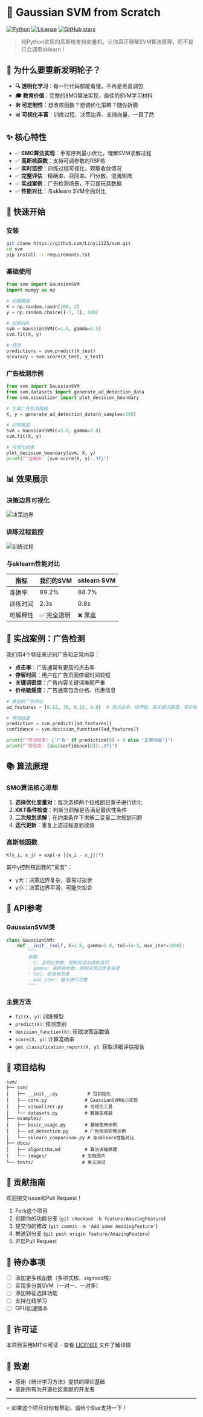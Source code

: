 # 🎯 Gaussian SVM from Scratch

[![Python](https://img.shields.io/badge/Python-3.7+-blue.svg)](https://www.python.org/)
[![License](https://img.shields.io/badge/License-MIT-green.svg)](LICENSE)
[![GitHub stars](https://img.shields.io/github/stars/Linyi1225/svm.svg)](https://github.com/Linyi1225/svm/stargazers)

> 纯Python实现的高斯核支持向量机，让你真正理解SVM算法原理，而不是只会调用sklearn！

## 🌟 为什么要重新发明轮子？

- **🔍 透明化学习**：每一行代码都能看懂，不再是黑盒调包
- **🎓 教育价值**：完整的SMO算法实现，最佳的SVM学习材料
- **🛠️ 可定制性**：想改核函数？想调优化策略？随你折腾
- **📊 可视化丰富**：训练过程、决策边界、支持向量，一目了然

## ✨ 核心特性

- ✅ **SMO算法实现**：手写序列最小优化，理解SVM求解过程
- ✅ **高斯核函数**：支持可调参数的RBF核
- ✅ **实时监控**：训练过程可视化，观察收敛情况
- ✅ **完整评估**：精确率、召回率、F1分数、混淆矩阵
- ✅ **实战案例**：广告检测场景，不只是玩具数据
- ✅ **性能对比**：与sklearn SVM全面对比

## 🚀 快速开始

### 安装

```bash
git clone https://github.com/Linyi1225/svm.git
cd svm
pip install -r requirements.txt
```

### 基础使用

```python
from svm import GaussianSVM
import numpy as np

# 创建数据
X = np.random.randn(100, 2)
y = np.random.choice([-1, 1], 100)

# 训练SVM
svm = GaussianSVM(C=1.0, gamma=0.5)
svm.fit(X, y)

# 预测
predictions = svm.predict(X_test)
accuracy = svm.score(X_test, y_test)
```

### 广告检测示例

```python
from svm import GaussianSVM
from svm.datasets import generate_ad_detection_data
from svm.visualizer import plot_decision_boundary

# 生成广告检测数据
X, y = generate_ad_detection_data(n_samples=300)

# 训练模型
svm = GaussianSVM(C=5.0, gamma=0.8)
svm.fit(X, y)

# 可视化结果
plot_decision_boundary(svm, X, y)
print(f"准确率: {svm.score(X, y):.3f}")
```

## 📊 效果展示

### 决策边界可视化
![决策边界](docs/images/decision_boundary.png)

### 训练过程监控
![训练过程](docs/images/training_process.png)

### 与sklearn性能对比
| 指标 | 我们的SVM | sklearn SVM |
|------|-----------|-------------|
| 准确率 | 89.2% | 88.7% |
| 训练时间 | 2.3s | 0.8s |
| 可解释性 | ✅ 完全透明 | ❌ 黑盒 |

## 🎯 实战案例：广告检测

我们用4个特征来识别广告和正常内容：

- **点击率**：广告通常有更高的点击率
- **停留时间**：用户在广告页面停留时间较短
- **关键词密度**：广告内容关键词堆砌严重
- **价格敏感度**：广告通常包含价格、优惠信息

```python
# 典型的广告特征
ad_features = [0.12, 30, 0.15, 0.8]  # 高点击率，短停留，高关键词密度，高价格敏感度

# 预测结果
prediction = svm.predict([ad_features])
confidence = svm.decision_function([ad_features])

print(f"预测结果: {'广告' if prediction[0] > 0 else '正常内容'}")
print(f"置信度: {abs(confidence[0]):.3f}")
```

## 📚 算法原理

### SMO算法核心思想

1. **选择优化变量对**：每次选择两个拉格朗日乘子进行优化
2. **KKT条件检查**：判断当前解是否满足最优性条件
3. **二次规划求解**：在约束条件下求解二变量二次规划问题
4. **迭代更新**：重复上述过程直到收敛

### 高斯核函数

```
K(x_i, x_j) = exp(-γ ||x_i - x_j||²)
```

其中γ控制核函数的"宽度"：
- γ大：决策边界复杂，容易过拟合
- γ小：决策边界平滑，可能欠拟合

## 🔧 API参考

### GaussianSVM类

```python
class GaussianSVM:
    def __init__(self, C=1.0, gamma=1.0, tol=1e-3, max_iter=1000):
        """
        参数:
        - C: 正则化参数，控制对误分类的惩罚
        - gamma: 高斯核参数，控制决策边界复杂度
        - tol: 收敛容忍度
        - max_iter: 最大迭代次数
        """
```

### 主要方法

- `fit(X, y)`: 训练模型
- `predict(X)`: 预测类别
- `decision_function(X)`: 获取决策函数值
- `score(X, y)`: 计算准确率
- `get_classification_report(X, y)`: 获取详细评估报告

## 📁 项目结构

```
svm/
├── svm/
│   ├── __init__.py           # 包初始化
│   ├── core.py              # GaussianSVM核心实现
│   ├── visualizer.py        # 可视化工具
│   └── datasets.py          # 数据生成器
├── examples/
│   ├── basic_usage.py       # 基础使用示例
│   ├── ad_detection.py      # 广告检测完整示例
│   └── sklearn_comparison.py # 与sklearn性能对比
├── docs/
│   ├── algorithm.md         # 算法详细原理
│   └── images/             # 文档图片
└── tests/                  # 单元测试
```

## 🤝 贡献指南

欢迎提交Issue和Pull Request！

1. Fork这个项目
2. 创建你的功能分支 (`git checkout -b feature/AmazingFeature`)
3. 提交你的修改 (`git commit -m 'Add some AmazingFeature'`)
4. 推送到分支 (`git push origin feature/AmazingFeature`)
5. 开启Pull Request

## 📝 待办事项

- [ ] 添加更多核函数（多项式核、sigmoid核）
- [ ] 实现多分类SVM（一对一、一对多）
- [ ] 添加特征选择功能
- [ ] 支持在线学习
- [ ] GPU加速版本

## 📄 许可证

本项目采用MIT许可证 - 查看 [LICENSE](LICENSE) 文件了解详情

## 🙏 致谢

- 感谢《统计学习方法》提供的理论基础
- 感谢所有为开源社区贡献的开发者

---

⭐ 如果这个项目对你有帮助，请给个Star支持一下！
